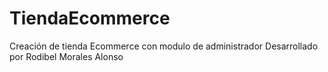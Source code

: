 # TiendaEcommerce
Creación de tienda Ecommerce con modulo de administrador 
Desarrollado por Rodibel Morales Alonso

